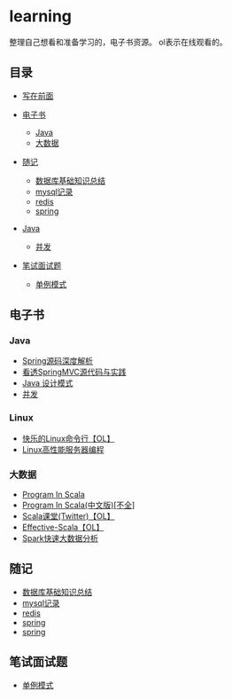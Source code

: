 # learning
整理自己想看和准备学习的，电子书资源。
ol表示在线观看的。

## 目录

- [写在前面](#写在前面)

- [电子书](#电子书)
    + [Java](#java)
    + [大数据](#大数据)

- [随记](#随记)
    + [数据库基础知识总结](#随记)
    + [mysql记录](#随记)
    + [redis](#随记)
    + [spring](#随记)
- [Java](#java)
    + [并发](#java)
- [笔试面试题](#笔试面试题)
    + [单例模式](#笔试面试题)


## 电子书

### Java

+ [Spring源码深度解析](Java/Spring源码深度解析.pdf)
+ [看透SpringMVC源代码与实践](Java/看透springMvc源代码分析与实践.pdf) 
+ [Java 设计模式](Java/设计模式(中文版).pdf)
+ [并发](java/并发/Java并发编程.md)

### Linux

+ [快乐的Linux命令行【OL】](http://billie66.github.io/TLCL/index.html)
+ [Linux高性能服务器编程](liunx/Linux高性能服务器编程.pdf)


### 大数据

+ [Program In Scala](bigdata/Programming_in_Scala.pdf)
+ [Program In Scala(中文版)[不全]](bigdata/Scala编程(中文版).pdf)
+ [Scala课堂(Twitter)【OL】](http://twitter.github.io/scala_school/zh_cn)
+ [Effective-Scala【OL】](http://twitter.github.io/effectivescala/index-cn.html)
+ [Spark快速大数据分析](bigdata/Spark快速大数据分析.pdf)

## 随记
+ [数据库基础知识总结](数据库/数据库基础知识总结.md)
+ [mysql记录](数据库/mysql记录.md)
+ [redis](常用框架/redis/Redis知识点&面试题总结.md)
+ [spring](常用框架/spring/spring常用知识点.md)
+ [spring](常用框架/spring/spring-springboot常用注解.md)

## 笔试面试题
+ [单例模式](笔试面试题/单例模式.md)